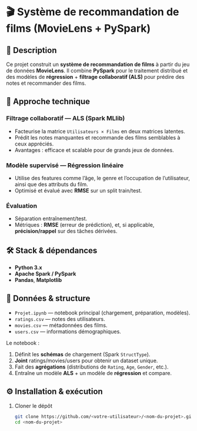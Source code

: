 # 🎬 Système de recommandation de films (MovieLens + PySpark)

## 📌 Description
Ce projet construit un **système de recommandation de films** à partir du jeu de données **MovieLens**. Il combine **PySpark** pour le traitement distribué et des modèles de **régression** + **filtrage collaboratif (ALS)** pour prédire des notes et recommander des films.

## 🧠 Approche technique
### Filtrage collaboratif — ALS (Spark MLlib)
- Facteurise la matrice `Utilisateurs × Films` en deux matrices latentes.
- Prédit les notes manquantes et recommande des films semblables à ceux appréciés.
- Avantages : efficace et scalable pour de grands jeux de données.

### Modèle supervisé — Régression linéaire
- Utilise des features comme l’âge, le genre et l’occupation de l’utilisateur, ainsi que des attributs du film.
- Optimisé et évalué avec **RMSE** sur un split train/test.

### Évaluation
- Séparation entraînement/test.
- Métriques : **RMSE** (erreur de prédiction), et, si applicable, **précision/rappel** sur des tâches dérivées.

## 🛠️ Stack & dépendances
- **Python 3.x**
- **Apache Spark / PySpark**
- **Pandas**, **Matplotlib**

## 📂 Données & structure
- `Projet.ipynb` — notebook principal (chargement, préparation, modèles).
- `ratings.csv` — notes des utilisateurs.
- `movies.csv` — métadonnées des films.
- `users.csv` — informations démographiques.

Le notebook :
1) Définit les **schémas** de chargement (Spark `StructType`).  
2) **Joint** ratings/movies/users pour obtenir un dataset unique.  
3) Fait des **agrégations** (distributions de `Rating`, `Age`, `Gender`, etc.).  
4) Entraîne un modèle **ALS** + un modèle de **régression** et compare.

## ⚙️ Installation & exécution
1. Cloner le dépôt
   ```bash
   git clone https://github.com/<votre-utilisateur>/<nom-du-projet>.git
   cd <nom-du-projet>
